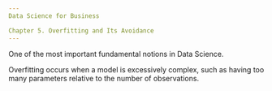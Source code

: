 ```yaml
---
Data Science for Business​

Chapter 5. Overfitting and Its Avoidance ​
---
```

One of the most important fundamental notions in Data Science.​

Overfitting occurs when a model is excessively complex, such as having too many parameters relative to the number of    observations.​ 
